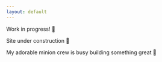 ```yaml
---
layout: default
---
```


Work in progress! 🚀

Site under construction 🚧  

My adorable minion crew is busy building something great 🎉
